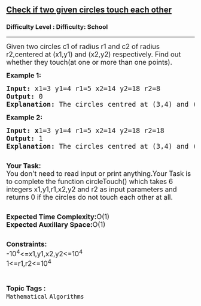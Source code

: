 <h2><a href="https://www.geeksforgeeks.org/problems/checcheck-if-two-given-circles-touch-each-other5038/1?page=1&difficulty=School&status=unsolved&sortBy=submissions">Check if two given circles touch each other</a></h2><h3>Difficulty Level : Difficulty: School</h3><hr><div class="problems_problem_content__Xm_eO"><p><span style="font-size: 18px;">Given two circles c1 of radius r1 and c2 of radius r2,centered at (x1,y1) and (x2,y2) respectively. Find out whether they touch(at one or more than one points).</span></p>
<p><span style="font-size: 18px;"><strong>Example 1:</strong></span></p>
<pre><span style="font-size: 18px;"><strong>Input: </strong>x1=3 y1=4 r1=5 x2=14 y2=18 r2=8
<strong>Output: </strong>0
<strong>Explanation: </strong>The circles centred at (3,4) and (14,18) and having radii 5 and 8 respectively do not touch each other.</span></pre>
<p><span style="font-size: 18px;"><strong>Example 2:</strong></span></p>
<pre><span style="font-size: 18px;"><strong>Input: x</strong>1=3 y1=4 r1=5 x2=14 y2=18 r2=18
<strong>Output: </strong>1
<strong>Explanation: </strong>The circles centred at (3,4) and (14,18) and having radii 5 and 18 respectively touch each other at two points.</span></pre>
<p><br><span style="font-size: 18px;"><strong>Your Task: <br></strong>You don't need to read input or print anything.Your Task is to complete the function circleTouch() which takes 6 integers x1,y1,r1,x2,y2 and r2 as input parameters and returns 0 if the circles do not touch each other at all.<br></span></p>
<p><br><span style="font-size: 18px;"><strong>Expected Time Complexity:</strong>O(1)<br><strong>Expected Auxillary Space:</strong>O(1)</span></p>
<p><br><span style="font-size: 18px;"><strong>Constraints:</strong><br>-10<sup>4</sup>&lt;=x1,y1,x2,y2&lt;=10<sup>4</sup><br>1&lt;=r1,r2&lt;=10<sup>4</sup></span></p></div><br><p><span style=font-size:18px><strong>Topic Tags : </strong><br><code>Mathematical</code>&nbsp;<code>Algorithms</code>&nbsp;